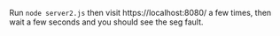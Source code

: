 Run `node server2.js` then visit https://localhost:8080/ a few times, then wait a few seconds and you should see the seg fault.
